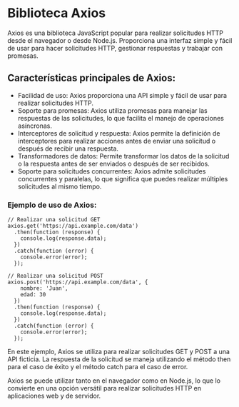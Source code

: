 # Biblioteca Axios

Axios es una biblioteca JavaScript popular para realizar solicitudes HTTP desde el navegador o desde Node.js. Proporciona una interfaz simple y fácil de usar para hacer solicitudes HTTP, gestionar respuestas y trabajar con promesas.

## Características principales de Axios:

- Facilidad de uso: Axios proporciona una API simple y fácil de usar para realizar solicitudes HTTP.
- Soporte para promesas: Axios utiliza promesas para manejar las respuestas de las solicitudes, lo que facilita el manejo de operaciones asíncronas.
- Interceptores de solicitud y respuesta: Axios permite la definición de interceptores para realizar acciones antes de enviar una solicitud o después de recibir una respuesta.
- Transformadores de datos: Permite transformar los datos de la solicitud o la respuesta antes de ser enviados o después de ser recibidos.
- Soporte para solicitudes concurrentes: Axios admite solicitudes concurrentes y paralelas, lo que significa que puedes realizar múltiples solicitudes al mismo tiempo.

### Ejemplo de uso de Axios:

```
// Realizar una solicitud GET
axios.get('https://api.example.com/data')
  .then(function (response) {
    console.log(response.data);
  })
  .catch(function (error) {
    console.error(error);
  });

// Realizar una solicitud POST
axios.post('https://api.example.com/data', {
    nombre: 'Juan',
    edad: 30
  })
  .then(function (response) {
    console.log(response.data);
  })
  .catch(function (error) {
    console.error(error);
  });
```

En este ejemplo, Axios se utiliza para realizar solicitudes GET y POST a una API ficticia. La respuesta de la solicitud se maneja utilizando el método then para el caso de éxito y el método catch para el caso de error.

Axios se puede utilizar tanto en el navegador como en Node.js, lo que lo convierte en una opción versátil para realizar solicitudes HTTP en aplicaciones web y de servidor.